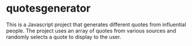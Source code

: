 # quotesgenerator
This is a Javascript project that generates different quotes from influential people. The project uses an array of quotes from various sources and randomly selects a quote to display to the user.
